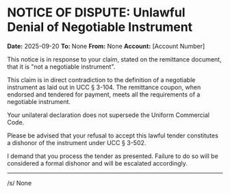 
# NOTICE OF DISPUTE: Unlawful Denial of Negotiable Instrument

**Date:** 2025-09-20
**To:** None
**From:** None
**Account:** [Account Number]

This notice is in response to your claim, stated on the remittance document, that it is "not a negotiable instrument".

This claim is in direct contradiction to the definition of a negotiable instrument as laid out in UCC § 3-104. The remittance coupon, when endorsed and tendered for payment, meets all the requirements of a negotiable instrument.

Your unilateral declaration does not supersede the Uniform Commercial Code.

Please be advised that your refusal to accept this lawful tender constitutes a dishonor of the instrument under UCC § 3-502.

I demand that you process the tender as presented. Failure to do so will be considered a formal dishonor and will be escalated accordingly.

---
/s/ None
